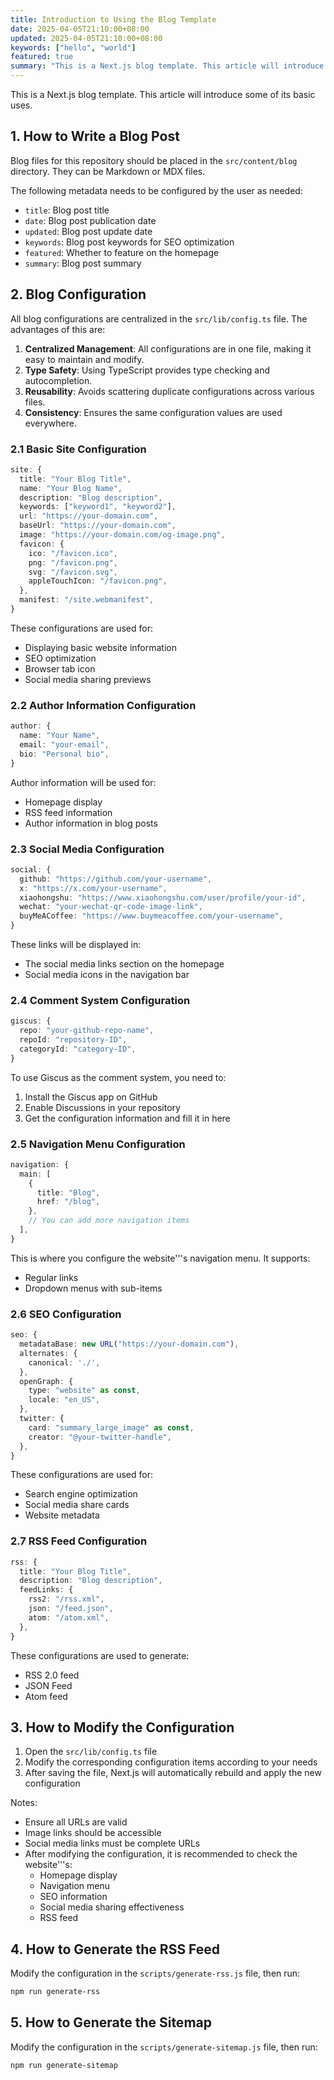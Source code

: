 ```yaml
---
title: Introduction to Using the Blog Template
date: 2025-04-05T21:10:00+08:00
updated: 2025-04-05T21:10:00+08:00
keywords: ["hello", "world"]
featured: true
summary: "This is a Next.js blog template. This article will introduce some of its basic uses."
---
```


This is a Next.js blog template. This article will introduce some of its basic uses.

## 1. How to Write a Blog Post

Blog files for this repository should be placed in the `src/content/blog` directory. They can be Markdown or MDX files.

The following metadata needs to be configured by the user as needed:

- `title`: Blog post title
- `date`: Blog post publication date
- `updated`: Blog post update date
- `keywords`: Blog post keywords for SEO optimization
- `featured`: Whether to feature on the homepage
- `summary`: Blog post summary

## 2. Blog Configuration

All blog configurations are centralized in the `src/lib/config.ts` file. The advantages of this are:

1.  **Centralized Management**: All configurations are in one file, making it easy to maintain and modify.
2.  **Type Safety**: Using TypeScript provides type checking and autocompletion.
3.  **Reusability**: Avoids scattering duplicate configurations across various files.
4.  **Consistency**: Ensures the same configuration values are used everywhere.

### 2.1 Basic Site Configuration

```typescript
site: {
  title: "Your Blog Title",
  name: "Your Blog Name",
  description: "Blog description",
  keywords: ["keyword1", "keyword2"],
  url: "https://your-domain.com",
  baseUrl: "https://your-domain.com",
  image: "https://your-domain.com/og-image.png",
  favicon: {
    ico: "/favicon.ico",
    png: "/favicon.png",
    svg: "/favicon.svg",
    appleTouchIcon: "/favicon.png",
  },
  manifest: "/site.webmanifest",
}
```

These configurations are used for:
- Displaying basic website information
- SEO optimization
- Browser tab icon
- Social media sharing previews

### 2.2 Author Information Configuration

```typescript
author: {
  name: "Your Name",
  email: "your-email",
  bio: "Personal bio",
}
```

Author information will be used for:
- Homepage display
- RSS feed information
- Author information in blog posts

### 2.3 Social Media Configuration

```typescript
social: {
  github: "https://github.com/your-username",
  x: "https://x.com/your-username",
  xiaohongshu: "https://www.xiaohongshu.com/user/profile/your-id",
  wechat: "your-wechat-qr-code-image-link",
  buyMeACoffee: "https://www.buymeacoffee.com/your-username",
}
```

These links will be displayed in:
- The social media links section on the homepage
- Social media icons in the navigation bar

### 2.4 Comment System Configuration

```typescript
giscus: {
  repo: "your-github-repo-name",
  repoId: "repository-ID",
  categoryId: "category-ID",
}
```

To use Giscus as the comment system, you need to:
1.  Install the Giscus app on GitHub
2.  Enable Discussions in your repository
3.  Get the configuration information and fill it in here

### 2.5 Navigation Menu Configuration

```typescript
navigation: {
  main: [
    {
      title: "Blog",
      href: "/blog",
    },
    // You can add more navigation items
  ],
}
```

This is where you configure the website'''s navigation menu. It supports:
- Regular links
- Dropdown menus with sub-items

### 2.6 SEO Configuration

```typescript
seo: {
  metadataBase: new URL("https://your-domain.com"),
  alternates: {
    canonical: './',
  },
  openGraph: {
    type: "website" as const,
    locale: "en_US",
  },
  twitter: {
    card: "summary_large_image" as const,
    creator: "@your-twitter-handle",
  },
}
```

These configurations are used for:
- Search engine optimization
- Social media share cards
- Website metadata

### 2.7 RSS Feed Configuration

```typescript
rss: {
  title: "Your Blog Title",
  description: "Blog description",
  feedLinks: {
    rss2: "/rss.xml",
    json: "/feed.json",
    atom: "/atom.xml",
  },
}
```

These configurations are used to generate:
- RSS 2.0 feed
- JSON Feed
- Atom feed

## 3. How to Modify the Configuration

1.  Open the `src/lib/config.ts` file
2.  Modify the corresponding configuration items according to your needs
3.  After saving the file, Next.js will automatically rebuild and apply the new configuration

Notes:
- Ensure all URLs are valid
- Image links should be accessible
- Social media links must be complete URLs
- After modifying the configuration, it is recommended to check the website'''s:
  - Homepage display
  - Navigation menu
  - SEO information
  - Social media sharing effectiveness
  - RSS feed

## 4. How to Generate the RSS Feed

Modify the configuration in the `scripts/generate-rss.js` file, then run:

```bash
npm run generate-rss
```

## 5. How to Generate the Sitemap

Modify the configuration in the `scripts/generate-sitemap.js` file, then run:

```bash
npm run generate-sitemap
```